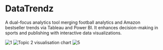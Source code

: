 # DataTrendz
A dual-focus analytics tool merging football analytics and Amazon bestseller trends via Tableau and Power BI. It enhances decision-making in sports and publishing with interactive data visualizations.

![1](https://github.com/SimenA89/DataTrendz/assets/61123960/9928bb30-9c6d-438e-b64f-9223fc71bed2)
![Topic 2  visualisation chart](https://github.com/SimenA89/DataTrendz/assets/61123960/a36f597d-a01f-42e7-89a4-9acdca4bc0c6)
![5](https://github.com/SimenA89/DataTrendz/assets/61123960/dbd9df28-1f9b-49d9-b4ed-0249051b2485)
